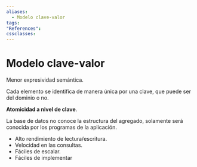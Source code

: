 ```yaml
---
aliases:
  - Modelo clave-valor
tags:
"References":
cssclasses:
---
```

# Modelo clave-valor

Menor expresividad semántica.

Cada elemento se identifica de manera única por una clave, que puede ser del dominio o no.

**Atomicidad a nivel de clave**.

La base de datos no conoce la estructura del agregado, solamente será conocida por los programas de la aplicación.

- Alto rendimiento de lectura/escritura.
- Velocidad en las consultas.
- Fáciles de escalar.
- Fáciles de implementar